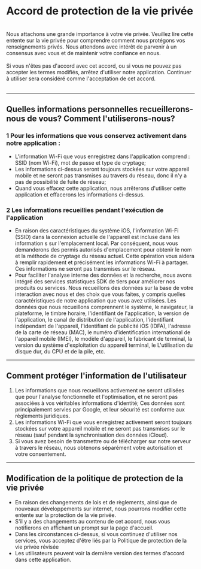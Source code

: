# Accord de protection de la vie privée
<br>Nous attachons une grande importance à votre vie privée. Veuillez lire cette entente sur la vie privée pour comprendre comment nous protégons vos renseignements privés. Nous attendons avec intérêt de parvenir à un consensus avec vous et de maintenir votre confiance en nous.
<br><br>Si vous n'êtes pas d'accord avec cet accord, ou si vous ne pouvez pas accepter les termes modifiés, arrêtez d'utiliser notre application. Continuer à utiliser sera considéré comme l'acceptation de cet accord.
<br><br>
***
## Quelles informations personnelles recueillerons-nous de vous? Comment l'utiliserons-nous?
### 1 Pour les informations que vous conservez activement dans notre application :
- L'information Wi-Fi que vous enregistrez dans l'application comprend : SSID (nom Wi-Fi), mot de passe et type de cryptage;
- Les informations ci-dessus seront toujours stockées sur votre appareil mobile et ne seront pas transmises au travers du réseau, donc il n'y a pas de possibilité de fuite de réseau;
- Quand vous effacez cette application, nous arrêterons d'utiliser cette application et effacerons les informations ci-dessus.
### 2 Les informations recueillies pendant l'exécution de l'application
- En raison des caractéristiques du système iOS, l'information Wi-Fi (SSID) dans la connexion actuelle de l'appareil est incluse dans les information s sur l'emplacement local. Par conséquent, nous vous demanderons des permis autorisés d'emplacement pour obtenir le nom et la méthode de cryptage du réseau actuel. Cette opération vous aidera à remplir rapidement et précisément les informations Wi-Fi à partager. Ces informations ne seront pas transmises sur le réseau.
- Pour faciliter l'analyse interne des données et la recherche, nous avons intégré des services statistiques SDK de tiers pour améliorer nos produits ou services. Nous recueillons des données sur la base de votre interaction avec nous et des choix que vous faites, y compris quelles caractéristiques de notre application que vous avez utilisées. Les données que nous recueillons comprennent le système, le navigateur, la plateforme, le timbre horaire, l'identifiant de l'application, la version de l'application, le canal de distribution de l'application, l'identifiant indépendant de l'appareil, l'identifiant de publicité iOS (IDFA), l'adresse de la carte de réseau (MAC), le numéro d'identification international de l'appareil mobile (IMEI), le modèle d'appareil, le fabricant de terminal, la version du système d'exploitation du appareil terminal, le L'utilisation du disque dur, du CPU et de la pile, etc.
***
## Comment protéger l'information de l'utilisateur
1. Les informations que nous recueillons activement ne seront utilisées que pour l'analyse fonctionnelle et l'optimisation, et ne seront pas associées à vos véritables informations d'identité; Ces données sont principalement servies par Google, et leur sécurité est conforme aux règlements juridiques.
2. Les informations Wi-Fi que vous enregistrez activement seront toujours stockées sur votre appareil mobile et ne seront pas transmises sur le réseau (sauf pendant la synchronisation des données iCloud).
3. Si vous avez besoin de transmettre ou de télécharger sur notre serveur à travers le réseau, nous obtenons séparément votre autorisation et votre consentement.
***
## Modification de la politique de protection de la vie privée
- En raison des changements de lois et de règlements, ainsi que de nouveaux développements sur internet, nous pourrons modifier cette entente sur la protection de la vie privée.
- S'il y a des changements au contenu de cet accord, nous vous notifierons en affichant un prompt sur la page d'accueil.
- Dans les circonstances ci-dessus, si vous continuez d'utiliser nos services, vous acceptez d'être liés par la Politique de protection de la vie privée révisée
- Les utilisateurs peuvent voir la dernière version des termes d'accord dans cette application.
